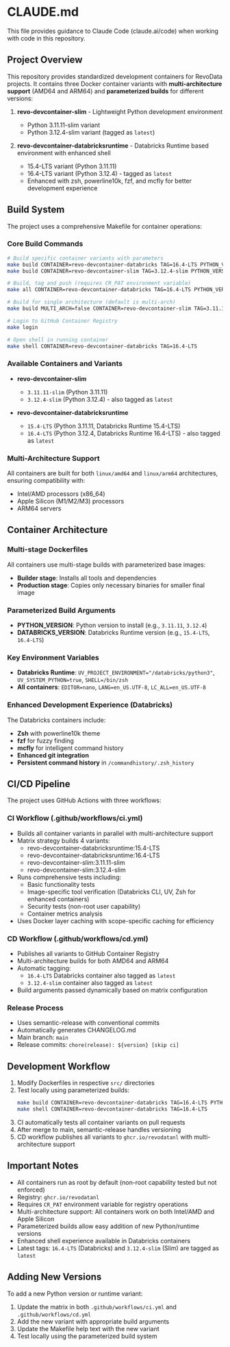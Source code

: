 # CLAUDE.md

This file provides guidance to Claude Code (claude.ai/code) when working with code in this repository.

## Project Overview

This repository provides standardized development containers for RevoData projects. It contains three Docker container variants with **multi-architecture support** (AMD64 and ARM64) and **parameterized builds** for different versions:

1. **revo-devcontainer-slim** - Lightweight Python development environment
   - Python 3.11.11-slim variant
   - Python 3.12.4-slim variant (tagged as `latest`)
   
2. **revo-devcontainer-databricksruntime** - Databricks Runtime based environment with enhanced shell
   - 15.4-LTS variant (Python 3.11.11)
   - 16.4-LTS variant (Python 3.12.4) - tagged as `latest`
   - Enhanced with zsh, powerline10k, fzf, and mcfly for better development experience
  

## Build System

The project uses a comprehensive Makefile for container operations:

### Core Build Commands

```bash
# Build specific container variants with parameters
make build CONTAINER=revo-devcontainer-databricks TAG=16.4-LTS PYTHON_VERSION=3.12.4 DATABRICKS_VERSION=16.4-LTS
make build CONTAINER=revo-devcontainer-slim TAG=3.12.4-slim PYTHON_VERSION=3.12.4

# Build, tag and push (requires CR_PAT environment variable)
make all CONTAINER=revo-devcontainer-databricks TAG=16.4-LTS PYTHON_VERSION=3.12.4 DATABRICKS_VERSION=16.4-LTS

# Build for single architecture (default is multi-arch)
make build MULTI_ARCH=false CONTAINER=revo-devcontainer-slim TAG=3.11.11-slim

# Login to GitHub Container Registry
make login

# Open shell in running container
make shell CONTAINER=revo-devcontainer-databricks TAG=16.4-LTS
```

### Available Containers and Variants

- **revo-devcontainer-slim**
  - `3.11.11-slim` (Python 3.11.11)
  - `3.12.4-slim` (Python 3.12.4) - also tagged as `latest`
  
- **revo-devcontainer-databricksruntime**
  - `15.4-LTS` (Python 3.11.11, Databricks Runtime 15.4-LTS)
  - `16.4-LTS` (Python 3.12.4, Databricks Runtime 16.4-LTS) - also tagged as `latest`

### Multi-Architecture Support

All containers are built for both `linux/amd64` and `linux/arm64` architectures, ensuring compatibility with:
- Intel/AMD processors (x86_64)
- Apple Silicon (M1/M2/M3) processors
- ARM64 servers

## Container Architecture

### Multi-stage Dockerfiles

All containers use multi-stage builds with parameterized base images:

- **Builder stage**: Installs all tools and dependencies
- **Production stage**: Copies only necessary binaries for smaller final image

### Parameterized Build Arguments

- **PYTHON_VERSION**: Python version to install (e.g., `3.11.11`, `3.12.4`)
- **DATABRICKS_VERSION**: Databricks Runtime version (e.g., `15.4-LTS`, `16.4-LTS`)

### Key Environment Variables

- **Databricks Runtime**: `UV_PROJECT_ENVIRONMENT="/databricks/python3"`, `UV_SYSTEM_PYTHON=true`, `SHELL=/bin/zsh`
- **All containers**: `EDITOR=nano`, `LANG=en_US.UTF-8`, `LC_ALL=en_US.UTF-8`

### Enhanced Development Experience (Databricks)

The Databricks containers include:
- **Zsh** with powerline10k theme
- **fzf** for fuzzy finding
- **mcfly** for intelligent command history
- **Enhanced git integration**
- **Persistent command history** in `/commandhistory/.zsh_history`

## CI/CD Pipeline

The project uses GitHub Actions with three workflows:

### CI Workflow (.github/workflows/ci.yml)

- Builds all container variants in parallel with multi-architecture support
- Matrix strategy builds 4 variants:
  - revo-devcontainer-databricksruntime:15.4-LTS
  - revo-devcontainer-databricksruntime:16.4-LTS
  - revo-devcontainer-slim:3.11.11-slim
  - revo-devcontainer-slim:3.12.4-slim
- Runs comprehensive tests including:
  - Basic functionality tests
  - Image-specific tool verification (Databricks CLI, UV, Zsh for enhanced containers)
  - Security tests (non-root user capability)
  - Container metrics analysis
- Uses Docker layer caching with scope-specific caching for efficiency

### CD Workflow (.github/workflows/cd.yml)

- Publishes all variants to GitHub Container Registry
- Multi-architecture builds for both AMD64 and ARM64
- Automatic tagging:
  - `16.4-LTS` Databricks container also tagged as `latest`
  - `3.12.4-slim` container also tagged as `latest`
- Build arguments passed dynamically based on matrix configuration

### Release Process

- Uses semantic-release with conventional commits
- Automatically generates CHANGELOG.md
- Main branch: `main`
- Release commits: `chore(release): ${version} [skip ci]`

## Development Workflow

1. Modify Dockerfiles in respective `src/` directories
2. Test locally using parameterized builds:
   ```bash
   make build CONTAINER=revo-devcontainer-databricks TAG=16.4-LTS PYTHON_VERSION=3.12.4 DATABRICKS_VERSION=16.4-LTS
   make shell CONTAINER=revo-devcontainer-databricks TAG=16.4-LTS
   ```
3. CI automatically tests all container variants on pull requests
4. After merge to main, semantic-release handles versioning
5. CD workflow publishes all variants to `ghcr.io/revodatanl` with multi-architecture support

## Important Notes

- All containers run as root by default (non-root capability tested but not enforced)
- Registry: `ghcr.io/revodatanl`
- Requires `CR_PAT` environment variable for registry operations
- Multi-architecture support: All containers work on both Intel/AMD and Apple Silicon
- Parameterized builds allow easy addition of new Python/runtime versions
- Enhanced shell experience available in Databricks containers
- Latest tags: `16.4-LTS` (Databricks) and `3.12.4-slim` (Slim) are tagged as `latest`

## Adding New Versions

To add a new Python version or runtime variant:

1. Update the matrix in both `.github/workflows/ci.yml` and `.github/workflows/cd.yml`
2. Add the new variant with appropriate build arguments
3. Update the Makefile help text with the new variant
4. Test locally using the parameterized build system
